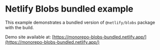 # Netlify Blobs bundled example

This example demonstrates a bundled version of `@netlify/blobs` package with the build.

Demo site available at: [https://monorepo-blobs-bundled.netlify.app/](https://monorepo-blobs-bundled.netlify.app/)
